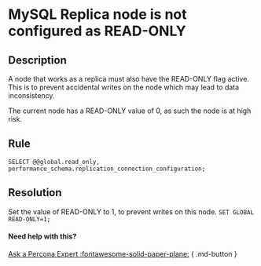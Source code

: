# MySQL Replica node is not configured as READ-ONLY

## Description
A node that works as a replica must also have the READ-ONLY flag active. 
This is to prevent accidental writes on the node which may lead to data inconsistency.

The current node has a READ-ONLY value of 0, as such the node is at high risk. 



## Rule
`SELECT @@global.read_only, performance_schema.replication_connection_configuration;`


## Resolution
Set the value of READ-ONLY to 1, to prevent writes on this node.
`SET GLOBAL READ-ONLY=1;`

#### Need help with this?

[Ask a Percona Expert :fontawesome-solid-paper-plane:](https://www.percona.com/about-percona/contact) { .md-button }